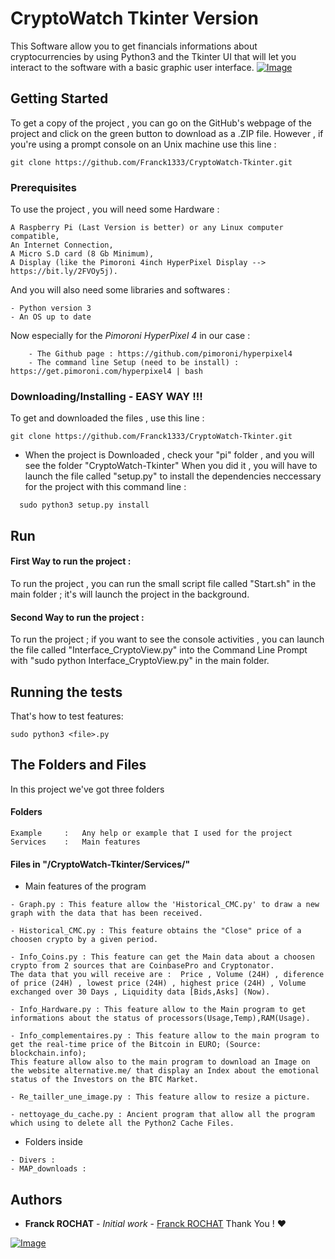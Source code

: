 

# CryptoWatch Tkinter Version

This Software allow you to get financials informations about cryptocurrencies by using Python3 and the Tkinter UI that will let you interact to the software with a basic graphic user interface.
[![Image](https://alternative.me/crypto/fear-and-greed-index.png)](https://alternative.me/crypto/fear-and-greed-index.png)  

## Getting Started  
  
To get a copy of the project , you can go on the GitHub's webpage of the project and click on the green button to download as a .ZIP file. However , if you're using a prompt console on an Unix machine use this line :

```
git clone https://github.com/Franck1333/CryptoWatch-Tkinter.git
```
  
### Prerequisites  
  
To use the project , you will need some Hardware :
  
```  
A Raspberry Pi (Last Version is better) or any Linux computer compatible,
An Internet Connection,
A Micro S.D card (8 Gb Minimum),
A Display (like the Pimoroni 4inch HyperPixel Display --> https://bit.ly/2FVOy5j).
```  
  And you will also need some libraries and softwares :

```
- Python version 3
- An OS up to date
```

Now especially for the *Pimoroni HyperPixel 4* in our case :
```
	- The Github page : https://github.com/pimoroni/hyperpixel4
	- The command line Setup (need to be install) : https://get.pimoroni.com/hyperpixel4 | bash 
```
  
### Downloading/Installing - EASY WAY !!!  
To get and downloaded the files , use this line : 
```
git clone https://github.com/Franck1333/CryptoWatch-Tkinter.git
```
- When the project is Downloaded , check your "pi" folder , and you will see the folder "CryptoWatch-Tkinter"
When you did it , you will have to launch the file called "setup.py" to install the dependencies neccessary for the project with this command line : 

```
  sudo python3 setup.py install
```

## Run
#### First Way to run the project :
To run the project , you can run the small script file called "Start.sh" in the main folder ; it's will launch the project in the background.

#### Second Way to run the project :
To run the project ; if you want to see the console activities , you can launch the file called "Interface_CryptoView.py"  into the Command Line Prompt with "sudo python Interface_CryptoView.py" in the main folder.

## Running the tests  
  
That's how to test features:

    sudo python3 <file>.py

## The Folders and Files

In this project we've got three folders

#### Folders
```
Example 	: 	Any help or example that I used for the project
Services	:	Main features 
```
#### Files in "/CryptoWatch-Tkinter/Services/"
- Main features of the program
```
- Graph.py : This feature allow the 'Historical_CMC.py' to draw a new graph with the data that has been received.

- Historical_CMC.py : This feature obtains the "Close" price of a choosen crypto by a given period.

- Info_Coins.py : This feature can get the Main data about a choosen crypto from 2 sources that are CoinbasePro and Cryptonator.
The data that you will receive are :  Price , Volume (24H) , diference of price (24H) , lowest price (24H) , highest price (24H) , Volume exchanged over 30 Days , Liquidity data [Bids,Asks] (Now). 

- Info_Hardware.py : This feature allow to the Main program to get informations about the status of processors(Usage,Temp),RAM(Usage). 

- Info_complementaires.py : This feature allow to the main program to get the real-time price of the Bitcoin in EURO; (Source: blockchain.info);
This feature allow also to the main program to download an Image on the website alternative.me/ that display an Index about the emotional status of the Investors on the BTC Market.

- Re_tailler_une_image.py : This feature allow to resize a picture.

- nettoyage_du_cache.py : Ancient program that allow all the program which using to delete all the Python2 Cache Files.
```
 - Folders inside
 ```
 - Divers : 
 - MAP_downloads : 
 ```

## Authors

-   **Franck ROCHAT**  -  _Initial work_  -  [Franck ROCHAT](https://github.com/Franck1333)  Thank You !  :heart:

[![Image](https://i.goopics.net/51JA2.jpg)](https://goopics.net/i/51JA2)
<!--stackedit_data:
eyJoaXN0b3J5IjpbMTIyMzIwMzM2NSw3NDM1NjU0MDEsLTIyOD
MyNDIxMSwxMjU2MTU4MTIxLDE3NDkyODYwOTYsMTk2OTcwMjk2
LC0xNDQ3NDc2NTE2LDIwODYyNTI4NDgsLTQ5Mzk3NjA1NF19
-->
